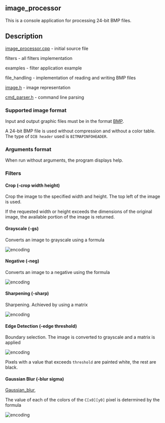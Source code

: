 ## image_processor

This is a console application for processing 24-bit BMP files.

## Description

[image_processor.cpp](https://github.com/A1darI/image_processor/blob/012ecaeb51d8c96ae99dc8248fb0e9c9dace86e8/image_processor.cpp) - initial source file

filters - all filters implementation

examples - filter application example

file_handling - implementation of reading and writing BMP files

[image.h](https://github.com/A1darI/image_processor/blob/bb41d152d47e1a3b0ba57b9ae46dad3ac8549dbf/image.h) - image representation

[cmd_parser.h](https://github.com/A1darI/image_processor/blob/bb41d152d47e1a3b0ba57b9ae46dad3ac8549dbf/cmd_parser.h) - command line parsing


### Supported image format

Input and output graphic files must be in the format [BMP](http://en.wikipedia.org/wiki/BMP_file_format).

A 24-bit BMP file is used without compression and without a color table. The type of `DIB header` used is `BITMAPINFOHEADER`.

### Arguments format

When run without arguments, the program displays help.

### Filters

#### Crop (-crop width height)
Crop the image to the specified width and height. The top left of the image is used.

If the requested width or height exceeds the dimensions of the original image, the available portion of the image is returned.

#### Grayscale (-gs)
Converts an image to grayscale using a formula

![encoding](https://latex.codecogs.com/svg.image?R'%20=%20G'%20=%20B'%20=0.299%20R%20&plus;%200%20.587%20G%20&plus;%200%20.%20114%20B)

#### Negative (-neg)
Converts an image to a negative using the formula

![encoding](https://latex.codecogs.com/svg.image?R'%20=%201%20-%20R,%20G'%20=%201%20-%20G,%20B'%20=%201%20-%20B)

#### Sharpening (-sharp)
Sharpening. Achieved by using a matrix

![encoding](https://latex.codecogs.com/svg.image?%5Cbegin%7Bbmatrix%7D%20&%20-1%20&%20%20%5C%5C-1%20&%205%20&%20-1%20%5C%5C%20&%20-1%20&%20%20%5C%5C%5Cend%7Bbmatrix%7D)

#### Edge Detection (-edge threshold)
Boundary selection. The image is converted to grayscale and a matrix is applied

![encoding](https://latex.codecogs.com/svg.image?%5Cbegin%7Bbmatrix%7D%20&%20-1%20&%20%20%5C%5C-1%20&%204%20&%20-1%20%5C%5C%20&%20-1%20&%20%20%5C%5C%5Cend%7Bbmatrix%7D)

Pixels with a value that exceeds `threshold` are painted white, the rest are black.

#### Gaussian Blur (-blur sigma)
[Gaussian_blur](https://en.wikipedia.org/wiki/Gaussian_blur),

The value of each of the colors of the `C[x0][y0]` pixel is determined by the formula

![encoding](https://latex.codecogs.com/svg.image?C%5Bx_0%5D%5By_0%5D%20=%20%5Csum_%7Bx=0,y=0%7D%5E%7Bwidth-1,%20height-1%7DC%5Bx%5D%5By%5D%5Cfrac%7B1%7D%7B%5Csqrt%5B%5D%7B2%5Cpi%5Csigma%5E2%7D%7De%5E%7B-%5Cfrac%7B%5Cleft%7Cx_o-x%5Cright%7C%5E2%20&plus;%20%5Cleft%7Cy_o-y%5Cright%7C%5E2%7D%7B2%5Csigma%5E2%7D%7D)
